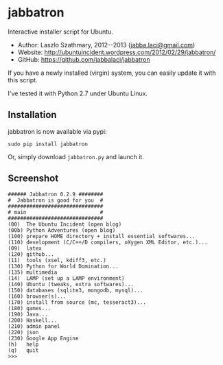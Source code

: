 jabbatron
=========

Interactive installer script for Ubuntu.

* Author:  Laszlo Szathmary, 2012--2013 (<jabba.laci@gmail.com>)
* Website: <http://ubuntuincident.wordpress.com/2012/02/29/jabbatron/>
* GitHub:  <https://github.com/jabbalaci/jabbatron>

If you have a newly installed (virgin) system,
you can easily update it with this script.

I've tested it with Python 2.7 under Ubuntu Linux.

Installation
------------

jabbatron is now available via pypi:

    sudo pip install jabbatron

Or, simply download `jabbatron.py` and launch it.

Screenshot
----------

    ###### Jabbatron 0.2.9 ########
    #  Jabbatron is good for you  #
    ###############################
    # main                        #
    ###############################
    (00)  The Ubuntu Incident (open blog)
    (00b) Python Adventures (open blog)
    (100) prepare HOME directory + install essential softwares...
    (110) development (C/C++/D compilers, oXygen XML Editor, etc.)...
    (09)  latex
    (120) github...
    (11)  tools (xsel, kdiff3, etc.)
    (130) Python for World Domination...
    (135) multimedia
    (14)  LAMP (set up a LAMP environment)
    (140) Ubuntu (tweaks, extra softwares)...
    (150) databases (sqlite3, mongodb, mysql)...
    (160) browser(s)...
    (170) install from source (mc, tesseract3)...
    (180) games...
    (190) Java...
    (200) Haskell...
    (210) admin panel
    (220) json
    (230) Google App Engine
    (h)   help
    (q)   quit
    >>>
